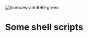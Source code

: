 
![licences-anti996-green](https://user-images.githubusercontent.com/10632763/218965807-e09a3556-35d1-49df-aa83-95e2e0b10d48.svg)
# Some shell scripts
